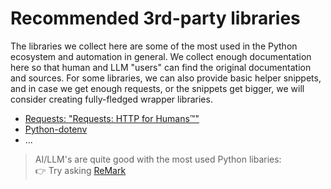 # Recommended 3rd-party libraries

The libraries we collect here are some of the most used in the Python ecosystem and automation in general.
We collect enough documentation here so that human and LLM "users" can find the original documentation and sources.
For some libraries, we can also provide basic helper snippets, and in case we get enough requests, or the snippets get
bigger, we will consider creating fully-fledged wrapper libraries.

- [Requests: "Requests: HTTP for Humans™"](https://github.com/robocorp/robocorp/blob/master/docs/3rd_party/requests/README.md)
- [Python-dotenv](https://pypi.org/project/python-dotenv/)
- ...


> AI/LLM's are quite good with the most used Python libaries:<br/>
👉 Try asking [ReMark](https://chat.robocorp.com)
